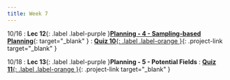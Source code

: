 ```yaml
---
title: Week 7
---
```


10/16
: **Lec 12**{: .label .label-purple }[**Planning - 4 - Sampling-based Planning**](/CSCI5551-Fall23-S2/assets/slides/lec12_planning_4_sampling_planning.pdf){: target="_blank" }
: [**Quiz 10**{: .label .label-orange }](https://www.gradescope.com/courses/611231){: .project-link target="_blank" }

10/18
: **Lec 13**{: .label .label-purple }**Planning - 5 - Potential Fields**
: [**Quiz 11**{: .label .label-orange }](https://www.gradescope.com/courses/611231){: .project-link target="_blank" }
